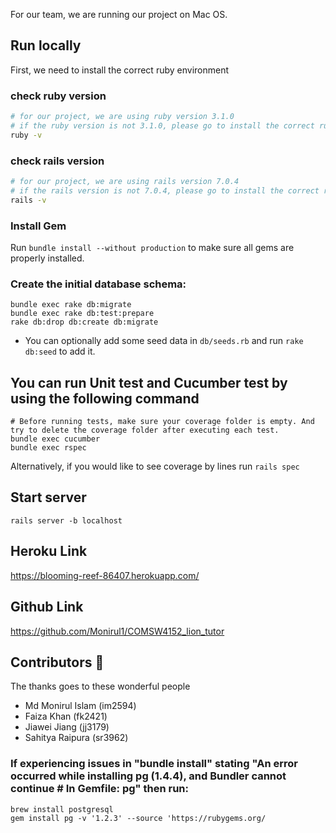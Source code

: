 For our team, we are running our project on Mac OS.


## Run locally
First, we need to install the correct ruby environment

### check ruby version
```sh
# for our project, we are using ruby version 3.1.0
# if the ruby version is not 3.1.0, please go to install the correct ruby version
ruby -v
```

### check rails version
```sh
# for our project, we are using rails version 7.0.4
# if the rails version is not 7.0.4, please go to install the correct rails version
rails -v
```

### Install Gem
Run `bundle install --without production` to make sure all gems are properly installed. 

### Create the initial database schema:

```shell
bundle exec rake db:migrate
bundle exec rake db:test:prepare
rake db:drop db:create db:migrate
```

- You can optionally add some seed data in `db/seeds.rb` and run `rake db:seed` to add it.

## You can run Unit test and Cucumber test by using the following command
```shell
# Before running tests, make sure your coverage folder is empty. And try to delete the coverage folder after executing each test.
bundle exec cucumber
bundle exec rspec
```
Alternatively, if you would like to see coverage by lines run `rails spec`

## Start server
`rails server -b localhost`

## Heroku Link
https://blooming-reef-86407.herokuapp.com/

## Github Link
https://github.com/Monirul1/COMSW4152_lion_tutor

## Contributors 🥒
The thanks goes to these wonderful people
- Md Monirul Islam (im2594)
- Faiza Khan (fk2421)
- Jiawei Jiang (jj3179)
- Sahitya Raipura (sr3962)

### If experiencing issues in "bundle install" stating "An error occurred while installing pg (1.4.4), and Bundler cannot continue # In Gemfile: pg" then run:
```shell
brew install postgresql
gem install pg -v '1.2.3' --source 'https://rubygems.org/
```
